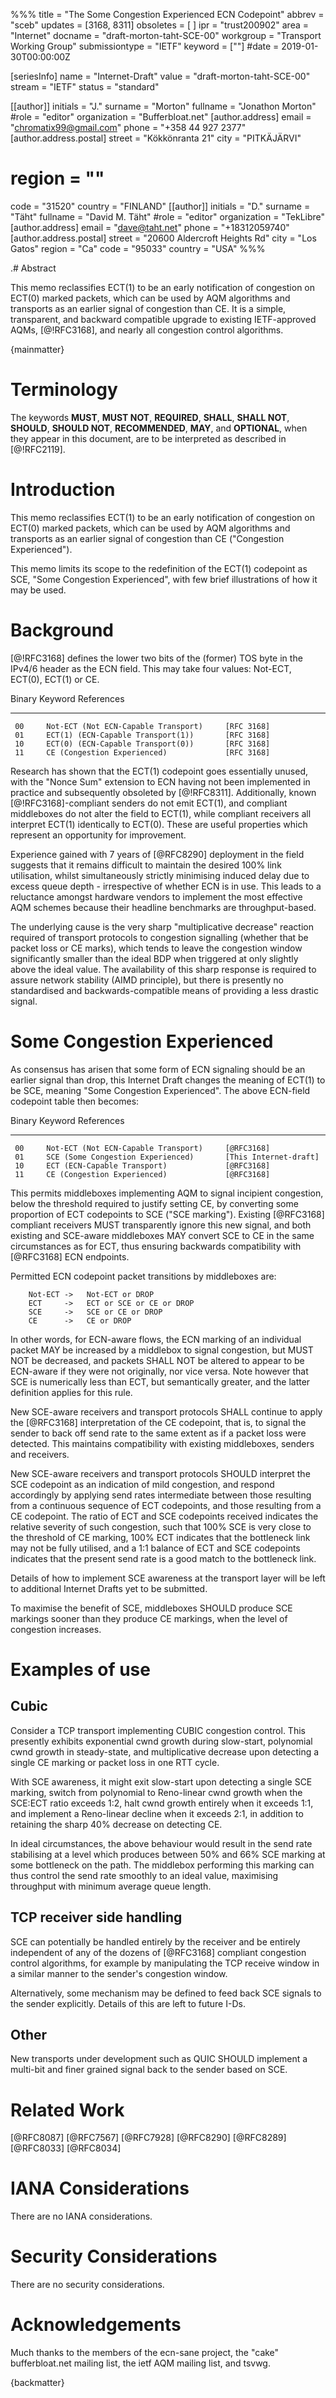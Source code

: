 %%%
title = "The Some Congestion Experienced ECN Codepoint"
abbrev = "sceb"
updates = [3168, 8311]
obsoletes = [ ]
ipr = "trust200902"
area = "Internet"
docname = "draft-morton-taht-SCE-00"
workgroup = "Transport Working Group"
submissiontype = "IETF"
keyword = [""]
#date = 2019-01-30T00:00:00Z

[seriesInfo]
name = "Internet-Draft"
value = "draft-morton-taht-SCE-00"
stream = "IETF"
status = "standard"

[[author]]
initials = "J."
surname = "Morton"
fullname = "Jonathon Morton"
#role = "editor"
organization = "Bufferbloat.net"
  [author.address]
  email = "chromatix99@gmail.com"
  phone = "+358 44 927 2377"
  [author.address.postal]
  street = "Kökkönranta 21"
  city = "PITKÄJÄRVI"
#  region = ""
  code = "31520"
  country = "FINLAND"
[[author]]
initials = "D."
surname = "Täht"
fullname = "David M. Täht"
#role = "editor"
organization = "TekLibre"
  [author.address]
  email = "dave@taht.net"
  phone = "+18312059740"
  [author.address.postal]
  street = "20600 Aldercroft Heights Rd"
  city = "Los Gatos"
  region = "Ca"
  code = "95033"
  country = "USA"
%%%

.# Abstract

This memo reclassifies ECT(1) to be an early notification of
congestion on ECT(0) marked packets, which can be used by AQM
algorithms and transports as an earlier signal of congestion than
CE. It is a simple, transparent, and backward compatible upgrade to
existing IETF-approved AQMs, [@!RFC3168], and nearly all congestion
control algorithms.

{mainmatter}

# Terminology

The keywords **MUST**, **MUST NOT**, **REQUIRED**, **SHALL**, **SHALL NOT**, **SHOULD**, **SHOULD NOT**, **RECOMMENDED**, **MAY**, and **OPTIONAL**, when they appear in this document, are to be interpreted as described in [@!RFC2119].

# Introduction

This memo reclassifies ECT(1) to be an early notification of
congestion on ECT(0) marked packets, which can be used by AQM
algorithms and transports as an earlier signal of congestion than
CE ("Congestion Experienced").

This memo limits its scope to the redefinition of the ECT(1)
codepoint as SCE, "Some Congestion Experienced", with few brief
illustrations of how it may be used.

# Background

[@!RFC3168] defines the lower two bits of the (former) TOS byte in the IPv4/6 header as the ECN field.  This may take four values: Not-ECT, ECT(0), ECT(1) or CE.

   Binary  Keyword                                  References
   ------  -------                                  ----------
     00     Not-ECT (Not ECN-Capable Transport)     [RFC 3168]
     01     ECT(1) (ECN-Capable Transport(1))       [RFC 3168]
     10     ECT(0) (ECN-Capable Transport(0))       [RFC 3168]
     11     CE (Congestion Experienced)             [RFC 3168]

Research has shown that the ECT(1) codepoint goes essentially unused,
with the "Nonce Sum" extension to ECN having not been implemented in
practice and subsequently obsoleted by [@!RFC8311]. Additionally, known
[@!RFC3168]-compliant senders do not emit ECT(1), and compliant
middleboxes do not alter the field to ECT(1), while compliant
receivers all interpret ECT(1) identically to ECT(0).  These are
useful properties which represent an opportunity for improvement.

Experience gained with 7 years of [@RFC8290] deployment in the field
suggests that it remains difficult to maintain the desired 100% link
utilisation, whilst simultaneously strictly minimising induced delay
due to excess queue depth - irrespective of whether ECN is in use.
This leads to a reluctance amongst hardware vendors to implement the
most effective AQM schemes because their headline benchmarks are
throughput-based.

The underlying cause is the very sharp "multiplicative decrease"
reaction required of transport protocols to congestion signalling
(whether that be packet loss or CE marks), which tends to leave the
congestion window significantly smaller than the ideal BDP when
triggered at only slightly above the ideal value.  The availability of
this sharp response is required to assure network stability (AIMD
principle), but there is presently no standardised and
backwards-compatible means of providing a less drastic signal.

# Some Congestion Experienced

As consensus has arisen that some form of ECN signaling should be an
earlier signal than drop, this Internet Draft changes the meaning of
ECT(1) to be SCE, meaning "Some Congestion Experienced".  The above
ECN-field codepoint table then becomes:

   Binary  Keyword                                  References
   ------  -------                                  ----------
     00     Not-ECT (Not ECN-Capable Transport)     [@RFC3168]
     01     SCE (Some Congestion Experienced)       [This Internet-draft]
     10     ECT (ECN-Capable Transport)             [@RFC3168]
     11     CE (Congestion Experienced)             [@RFC3168]

This permits middleboxes implementing AQM to signal incipient
congestion, below the threshold required to justify setting CE, by
converting some proportion of ECT codepoints to SCE ("SCE marking").
Existing [@RFC3168] compliant receivers MUST transparently ignore this new
signal, and both existing and SCE-aware middleboxes MAY convert SCE to
CE in the same circumstances as for ECT, thus ensuring backwards
compatibility with [@RFC3168] ECN endpoints.

Permitted ECN codepoint packet transitions by middleboxes are:

```
   	Not-ECT ->   Not-ECT or DROP
   	ECT     ->   ECT or SCE or CE or DROP
   	SCE     ->   SCE or CE or DROP
   	CE      ->   CE or DROP
```

In other words, for ECN-aware flows, the ECN marking of an individual
packet MAY be increased by a middlebox to signal congestion, but MUST
NOT be decreased, and packets SHALL NOT be altered to appear to be
ECN-aware if they were not originally, nor vice versa.  Note however
that SCE is numerically less than ECT, but semantically greater, and
the latter definition applies for this rule.

New SCE-aware receivers and transport protocols SHALL continue to apply
the [@RFC3168] interpretation of the CE codepoint, that is, to signal
the sender to back off send rate to the same extent as if a packet
loss were detected.  This maintains compatibility with existing
middleboxes, senders and receivers.

New SCE-aware receivers and transport protocols SHOULD interpret the SCE
codepoint as an indication of mild congestion, and respond accordingly by
applying send rates intermediate between those resulting from a continuous
sequence of ECT codepoints, and those resulting from a CE codepoint.  The
ratio of ECT and SCE codepoints received indicates the relative severity
of such congestion, such that 100% SCE is very close to the threshold of
CE marking, 100% ECT indicates that the bottleneck link may not be fully
utilised, and a 1:1 balance of ECT and SCE codepoints indicates that the
present send rate is a good match to the bottleneck link.

Details of how to implement SCE awareness at the transport layer will
be left to additional Internet Drafts yet to be submitted.

To maximise the benefit of SCE, middleboxes SHOULD produce SCE markings
sooner than they produce CE markings, when the level of congestion increases.

# Examples of use

## Cubic

Consider a TCP transport implementing CUBIC congestion control.  This
presently exhibits exponential cwnd growth during slow-start,
polynomial cwnd growth in steady-state, and multiplicative decrease
upon detecting a single CE marking or packet loss in one RTT cycle.

With SCE awareness, it might exit slow-start upon detecting a single
SCE marking, switch from polynomial to Reno-linear cwnd growth when
the SCE:ECT ratio exceeds 1:2, halt cwnd growth entirely when it
exceeds 1:1, and implement a Reno-linear decline when it exceeds 2:1,
in addition to retaining the sharp 40% decrease on detecting CE.

In ideal circumstances, the above behaviour would result in the send
rate stabilising at a level which produces between 50% and 66% SCE
marking at some bottleneck on the path.  The middlebox performing
this marking can thus control the send rate smoothly to an ideal value,
maximising throughput with minimum average queue length.

## TCP receiver side handling

SCE can potentially be handled entirely by the receiver and be
entirely independent of any of the dozens of [@RFC3168] compliant
congestion control algorithms, for example by manipulating the TCP
receive window in a similar manner to the sender's congestion window.

Alternatively, some mechanism may be defined to feed back SCE signals
to the sender explicitly.  Details of this are left to future I-Ds.

## Other

New transports under development such as QUIC SHOULD implement a
multi-bit and finer grained signal back to the sender based on SCE.

# Related Work

[@RFC8087] [@RFC7567] [@RFC7928] [@RFC8290] [@RFC8289] [@RFC8033] [@RFC8034]

# IANA Considerations

There are no IANA considerations.

# Security Considerations

There are no security considerations.

# Acknowledgements

Much thanks to the members of the ecn-sane project, the "cake" bufferbloat.net mailing list, the ietf AQM mailing list, and tsvwg.

{backmatter}
